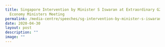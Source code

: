 ```yaml
---
title: Singapore Intervention by Minister S Iswaran at Extraordinary G20 Digital
  Economy Ministers Meeting
permalink: /media-centre/speeches/sg-intervention-by-minister-s-iswaran-at-g20-meeting/
date: 2020-04-30
layout: post
description: ""
image: ""
---
```

